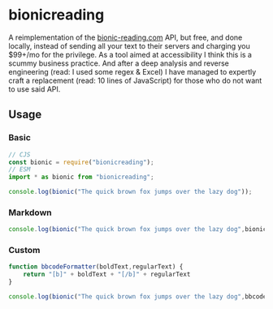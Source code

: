 # bionicreading

A reimplementation of the [bionic-reading.com](https://bionic-reading.com) API, but free, and done locally, instead of sending all your text to their servers and charging you $99+/mo for the privilege. As a tool aimed at accessibility I think this is a scummy business practice. And after a deep analysis and reverse engineering (read: I used some regex & Excel) I have managed to expertly craft a replacement (read: 10 lines of JavaScript) for those who do not want to use said API.

## Usage

### Basic
```js
// CJS
const bionic = require("bionicreading");
// ESM
import * as bionic from "bionicreading";

console.log(bionic("The quick brown fox jumps over the lazy dog"));
```

### Markdown
```js
console.log(bionic("The quick brown fox jumps over the lazy dog",bionic.md));
```

### Custom
```js
function bbcodeFormatter(boldText,regularText) {
    return "[b]" + boldText + "[/b]" + regularText
}

console.log(bionic("The quick brown fox jumps over the lazy dog",bbcodeFormatter));
```

